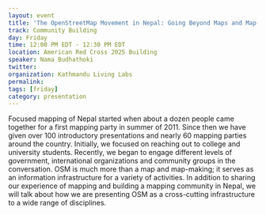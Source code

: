 ```yaml
---
layout: event
title: 'The OpenStreetMap Movement in Nepal: Going Beyond Maps and Map-Making'
track: Community Building
day: Friday
time: 12:00 PM EDT - 12:30 PM EDT
location: American Red Cross 2025 Building
speaker: Nama Budhathoki
twitter: 
organization: Kathmandu Living Labs
permalink: 
tags: [friday]
category: presentation
---
```


Focused mapping of Nepal started when about a dozen people came together for a first mapping party in summer of 2011. Since then we have given over 100 introductory presentations and nearly 60 mapping parties around the country. Initially, we focused on reaching out to college and university students. Recently, we began to engage different levels of government, international organizations and community groups in the conversation. OSM is much more than a map and map-making; it serves as an information infrastructure for a variety of activities. In addition to sharing our experience of mapping and building a mapping community in Nepal, we will talk about how we are presenting OSM as a cross-cutting infrastructure to a wide range of disciplines.